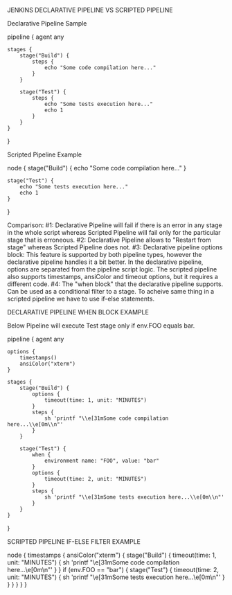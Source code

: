 JENKINS DECLARATIVE PIPELINE VS SCRIPTED PIPELINE

Declarative Pipeline Sample

pipeline {
    agent any

    stages {
        stage("Build") {
            steps {
                echo "Some code compilation here..."
            }
        }

        stage("Test") {
            steps {
                echo "Some tests execution here..."
                echo 1
            }
        }
    }
}

Scripted Pipeline Example

node {
    stage("Build") {
        echo "Some code compilation here..."
    }

    stage("Test") {
        echo "Some tests execution here..."
        echo 1
    }
}

Comparison: 
#1: Declarative Pipeline will fail if there is an error in any stage in the whole script whereas Scripted Pipeline will fail only for the particular stage that is erroneous. 
#2: Declarative Pipeline allows to "Restart from stage" whereas Scripted Pipeline does not. 
#3: Declarative pipeline options block: This feature is supported by both pipeline types, however the declarative pipeline handles it a bit better. In the declarative pipeline, options are separated from the pipeline script logic. The scripted pipeline also supports timestamps, ansiColor and timeout options, but it requires a different code.
#4: The "when block" that the declarative pipeline supports. Can be used as a conditional filter to a stage. To acheive same thing in a scripted pipeline we have to use if-else statements.  

DECLARATIVE PIPELINE WHEN BLOCK EXAMPLE

Below Pipeline will execute Test stage only if env.FOO equals bar.

pipeline {
    agent any

    options {
        timestamps()
        ansiColor("xterm")
    }

    stages {
        stage("Build") {
            options {
                timeout(time: 1, unit: "MINUTES")
            }
            steps {
                sh 'printf "\\e[31mSome code compilation here...\\e[0m\\n"'
            }
        }

        stage("Test") {
            when {
                environment name: "FOO", value: "bar"
            }
            options {
                timeout(time: 2, unit: "MINUTES")
            }
            steps {
                sh 'printf "\\e[31mSome tests execution here...\\e[0m\\n"'
            }
        }
    }
}



SCRIPTED PIPELINE IF-ELSE FILTER EXAMPLE

node {
    timestamps {
        ansiColor("xterm") {
            stage("Build") {
                timeout(time: 1, unit: "MINUTES") {
                    sh 'printf "\\e[31mSome code compilation here...\\e[0m\\n"'
                }
            }
            if (env.FOO == "bar") {
                stage("Test") {
                    timeout(time: 2, unit: "MINUTES") {
                        sh 'printf "\\e[31mSome tests execution here...\\e[0m\\n"'
                    }
                }
            }
        }
    }
}
